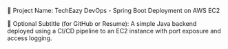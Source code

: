 🔧 Project Name:
TechEazy DevOps - Spring Boot Deployment on AWS EC2

📝 Optional Subtitle (for GitHub or Resume):
A simple Java backend deployed using a CI/CD pipeline to an EC2 instance with port exposure and access logging.


